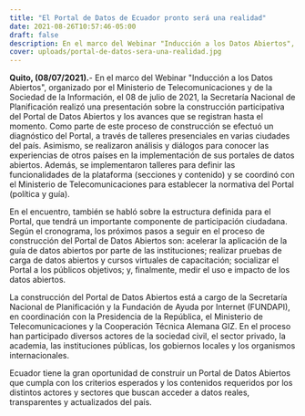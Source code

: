 ```yaml
---
title: "El Portal de Datos de Ecuador pronto será una realidad"
date: 2021-08-26T10:57:46-05:00
draft: false
description: En el marco del Webinar "Inducción a los Datos Abiertos", organizado por el Ministerio de Telecomunicaciones y de la Sociedad de la Información, el 08 de julio de 2021, la Secretaría Nacional de Planificación realizó una presentación sobre la construcción participativa del Portal de Datos Abiertos y los avances que se registran hasta el momento.
cover: uploads/portal-de-datos-sera-una-realidad.jpg
---
```


**Quito, (08/07/2021).**- En el marco del Webinar "Inducción a los Datos Abiertos", organizado por el Ministerio de Telecomunicaciones y de la Sociedad de la Información, el 08 de julio de 2021, la Secretaría Nacional de Planificación realizó una presentación sobre la construcción participativa del Portal de Datos Abiertos y los avances que se registran hasta el momento. Como parte de este proceso de construcción se efectuó un diagnóstico del Portal, a través de talleres presenciales en varias ciudades del país. Asimismo, se realizaron análisis y diálogos para conocer las experiencias de otros países en la implementación de sus portales de datos abiertos. Además, se implementaron talleres para definir las funcionalidades de la plataforma (secciones y contenido) y se coordinó con el Ministerio de Telecomunicaciones para establecer la normativa del Portal (política y guía).

En el encuentro, también se habló sobre la estructura definida para el Portal, que tendrá un importante componente de participación ciudadana. Según el cronograma, los próximos pasos a seguir en el proceso de construcción del Portal de Datos Abiertos son: acelerar la aplicación de la guía de datos abiertos por parte de las instituciones; realizar pruebas de carga de datos abiertos y cursos virtuales de capacitación; socializar el Portal a los públicos objetivos; y, finalmente, medir el uso e impacto de los datos abiertos.

La construcción del Portal de Datos Abiertos está a cargo de la Secretaría Nacional de Planificación y la Fundación de Ayuda por Internet (FUNDAPI), en coordinación con la Presidencia de la República, el Ministerio de Telecomunicaciones y la Cooperación Técnica Alemana GIZ. En el proceso han participado diversos actores de la sociedad civil, el sector privado, la academia, las instituciones públicas, los gobiernos locales y los organismos internacionales.

Ecuador tiene la gran oportunidad de construir un Portal de Datos Abiertos que cumpla con los
criterios esperados y los contenidos requeridos por los distintos actores y sectores que buscan
acceder a datos reales, transparentes y actualizados del país.